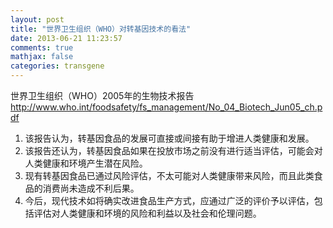```yaml
---
layout: post
title: "世界卫生组织（WHO）对转基因技术的看法"
date: 2013-06-21 11:23:57
comments: true
mathjax: false
categories: transgene
---
```


世界卫生组织（WHO）2005年的生物技术报告 <http://www.who.int/foodsafety/fs_management/No_04_Biotech_Jun05_ch.pdf>

1. 该报告认为，转基因食品的发展可直接或间接有助于增进人类健康和发展。
2. 该报告还认为，转基因食品如果在投放市场之前没有进行适当评估，可能会对人类健康和环境产生潜在风险。
3. 现有转基因食品已通过风险评估，不太可能对人类健康带来风险，而且此类食品的消费尚未造成不利后果。
4. 今后，现代技术如将确实改进食品生产方式，应通过广泛的评价予以评估，包括评估对人类健康和环境的风险和利益以及社会和伦理问题。

<!--more-->

